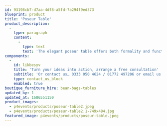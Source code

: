 ```yaml
---
id: 93198cb7-d7aa-4df8-a5fd-7a294f9ed373
blueprint: product
title: 'Poseur Table'
product_description:
  -
    type: paragraph
    content:
      -
        type: text
        text: 'The elegant poseur table offers both formality and functionality. Adding height and defining spaces at your next event.'
components:
  -
    id: likbesyv
    title: 'Turn your ideas into action, arrange a free consultation'
    subtitle: 'Or contact us… 0333 050 4624 / 01772 497206 or email us: info@p4events.co.uk'
    type: contact_us_block
    enabled: true
boutique_furniture_hire: bean-bags-tables
updated_by: 1
updated_at: 1686551150
product_images:
  - p4events/products/poseur-table2.jpeg
  - p4events/products/poseur-table2.1-749x484.jpg
featured_image: p4events/products/poseur-table.jpeg
---
```

